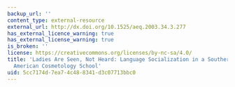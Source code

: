 ```yaml
---
backup_url: ''
content_type: external-resource
external_url: http://dx.doi.org/10.1525/aeq.2003.34.3.277
has_external_licence_warning: true
has_external_license_warning: true
is_broken: ''
license: https://creativecommons.org/licenses/by-nc-sa/4.0/
title: 'Ladies Are Seen, Not Heard: Language Socialization in a Southern, African
  American Cosmetology School'
uid: 5cc7174d-7ea7-4c48-8341-d3c07713bbc0
---
```

